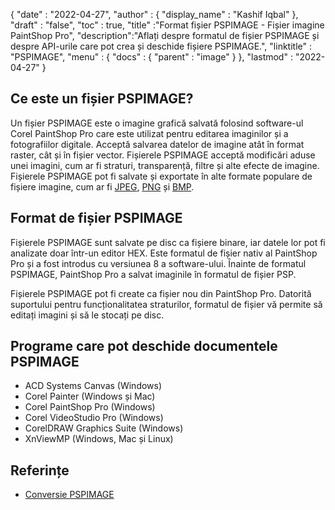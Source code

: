 {
  "date" : "2022-04-27",
  "author" : {
    "display_name" : "Kashif Iqbal"
},
  "draft" : "false",
  "toc" : true,
  "title" :"Format fișier PSPIMAGE - Fișier imagine PaintShop Pro",
  "description":"Aflați despre formatul de fișier PSPIMAGE și despre API-urile care pot crea și deschide fișiere PSPIMAGE.",
  "linktitle" : "PSPIMAGE",
  "menu" : {
    "docs" : {
      "parent" : "image"
}
},
  "lastmod" : "2022-04-27"
}
## Ce este un fișier PSPIMAGE?

Un fișier PSPIMAGE este o imagine grafică salvată folosind software-ul Corel PaintShop Pro care este utilizat pentru editarea imaginilor și a fotografiilor digitale. Acceptă salvarea datelor de imagine atât în format raster, cât și în fișier vector. Fișierele PSPIMAGE acceptă modificări aduse unei imagini, cum ar fi straturi, transparență, filtre și alte efecte de imagine. Fișierele PSPIMAGE pot fi salvate și exportate în alte formate populare de fișiere imagine, cum ar fi [JPEG](/ro/image/jpeg/), [PNG](/ro/) și [BMP](/ro/image/bmp/).

## Format de fișier PSPIMAGE

Fișierele PSPIMAGE sunt salvate pe disc ca fișiere binare, iar datele lor pot fi analizate doar într-un editor HEX. Este formatul de fișier nativ al PaintShop Pro și a fost introdus cu versiunea 8 a software-ului. Înainte de formatul PSPIMAGE, PaintShop Pro a salvat imaginile în formatul de fișier PSP.

Fișierele PSPIMAGE pot fi create ca fișier nou din PaintShop Pro. Datorită suportului pentru funcționalitatea straturilor, formatul de fișier vă permite să editați imagini și să le stocați pe disc.

## Programe care pot deschide documentele PSPIMAGE

* ACD Systems Canvas (Windows)
* Corel Painter (Windows și Mac)
* Corel PaintShop Pro (Windows)
* Corel VideoStudio Pro (Windows)
* CorelDRAW Graphics Suite (Windows)
* XnViewMP (Windows, Mac și Linux)

## Referințe

* [Conversie PSPIMAGE](https://community.adobe.com/t5/photoshop-ecosystem-discussions/pspimage-conversion/m-p/5288141)

